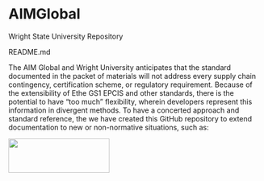 # AIMGlobal
Wright State University Repository

README.md


The AIM Global and Wright University anticipates that the standard documented in the packet of materials will not address every supply chain contingency, certification scheme, or regulatory requirement. Because of the extensibility of Ethe GS1 EPCIS and other standards, there is the potential to have “too much” flexibility, wherein developers represent this information in divergent methods. To have a concerted approach and standard reference, the we have created this GitHub repository to extend documentation to new or non-normative situations, such as:





<img src="https://https://www.aim-na.org/uploads/5/9/7/2/59729915/hackathon-winter-2023-2_orig.jpg" 
     width="200" 
     height="68" />
